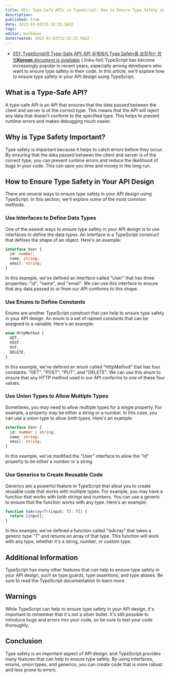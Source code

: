 ```yaml
---
title: 051: Type-Safe APIs in TypeScript: How to Ensure Type Safety in Your API Design
description: 
published: true
date: 2023-03-03T15:32:25.562Z
tags: 
editor: markdown
dateCreated: 2023-03-03T15:32:25.562Z
---
```


- [051: TypeScript의 Type-Safe API: API 설계에서 Type Safety를 보장하는 방법***Korean** document is available*](/ko/Knowledge-base/TypeScript/Learning/051-type-safe-apis-in-typescript-how-to-ensure-type-safety-in-your-api-design)
{.links-list}
TypeScript has become increasingly popular in recent years, especially among developers who want to ensure type safety in their code. In this article, we'll explore how to ensure type safety in your API design using TypeScript.

## What is a Type-Safe API?

A type-safe API is an API that ensures that the data passed between the client and server is of the correct type. This means that the API will reject any data that doesn't conform to the specified type. This helps to prevent runtime errors and makes debugging much easier.

## Why is Type Safety Important?

Type safety is important because it helps to catch errors before they occur. By ensuring that the data passed between the client and server is of the correct type, you can prevent runtime errors and reduce the likelihood of bugs in your code. This can save you time and money in the long run.

## How to Ensure Type Safety in Your API Design

There are several ways to ensure type safety in your API design using TypeScript. In this section, we'll explore some of the most common methods.

### Use Interfaces to Define Data Types

One of the easiest ways to ensure type safety in your API design is to use interfaces to define the data types. An interface is a TypeScript construct that defines the shape of an object. Here's an example:

```typescript
interface User {
  id: number;
  name: string;
  email: string;
}
```

In this example, we've defined an interface called "User" that has three properties: "id", "name", and "email". We can use this interface to ensure that any data passed to or from our API conforms to this shape.

### Use Enums to Define Constants

Enums are another TypeScript construct that can help to ensure type safety in your API design. An enum is a set of named constants that can be assigned to a variable. Here's an example:

```typescript
enum HttpMethod {
  GET,
  POST,
  PUT,
  DELETE,
}
```

In this example, we've defined an enum called "HttpMethod" that has four constants: "GET", "POST", "PUT", and "DELETE". We can use this enum to ensure that any HTTP method used in our API conforms to one of these four values.

### Use Union Types to Allow Multiple Types

Sometimes, you may need to allow multiple types for a single property. For example, a property may be either a string or a number. In this case, you can use a union type to allow both types. Here's an example:

```typescript
interface User {
  id: number | string;
  name: string;
  email: string;
}
```

In this example, we've modified the "User" interface to allow the "id" property to be either a number or a string.

### Use Generics to Create Reusable Code

Generics are a powerful feature in TypeScript that allow you to create reusable code that works with multiple types. For example, you may have a function that works with both strings and numbers. You can use a generic to ensure that the function works with any type. Here's an example:

```typescript
function toArray<T>(input: T): T[] {
  return [input];
}
```

In this example, we've defined a function called "toArray" that takes a generic type "T" and returns an array of that type. This function will work with any type, whether it's a string, number, or custom type.

## Additional Information

TypeScript has many other features that can help to ensure type safety in your API design, such as type guards, type assertions, and type aliases. Be sure to read the TypeScript documentation to learn more.

## Warnings

While TypeScript can help to ensure type safety in your API design, it's important to remember that it's not a silver bullet. It's still possible to introduce bugs and errors into your code, so be sure to test your code thoroughly.

## Conclusion

Type safety is an important aspect of API design, and TypeScript provides many features that can help to ensure type safety. By using interfaces, enums, union types, and generics, you can create code that is more robust and less prone to errors.